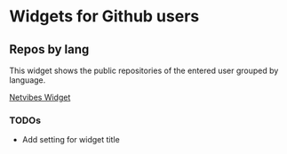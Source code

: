 # Widgets for Github users

## Repos by lang

This widget shows the public repositories of the entered user grouped by language.

[Netvibes Widget](http://eco.netvibes.com/widgets/394419/my-github-repos-by-language)

### TODOs

- Add setting for widget title
